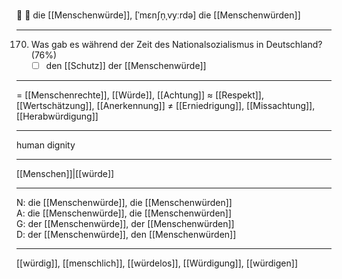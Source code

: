 🔴 🤝 die [[Menschenwürde]], [ˈmɛnʃn̩ˌvyːrdə]
die [[Menschenwürden]]

---
170. Was gab es während der Zeit des Nationalsozialismus in Deutschland? (76%)
	 - [ ] den [[Schutz]] der [[Menschenwürde]]

---
= [[Menschenrechte]], [[Würde]], [[Achtung]]
≈ [[Respekt]], [[Wertschätzung]], [[Anerkennung]]
≠ [[Erniedrigung]], [[Missachtung]], [[Herabwürdigung]]

---
human dignity

---
[[Menschen]]|[[würde]]

---
N: die [[Menschenwürde]], die [[Menschenwürden]]  
A: die [[Menschenwürde]], die [[Menschenwürden]]  
G: der [[Menschenwürde]], der [[Menschenwürden]]  
D: der [[Menschenwürde]], den [[Menschenwürden]]  

---
[[würdig]], [[menschlich]], [[würdelos]], [[Würdigung]], [[würdigen]]